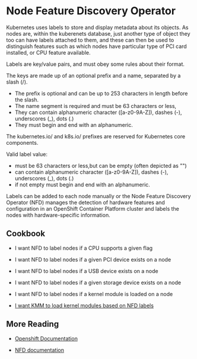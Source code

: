 # Node Feature Discovery Operator

Kubernetes uses labels to store and display metadata about its objects. As nodes are, within the kuberenets database, just another type of object they too can have labels attached to them, and these can then be used to distinguish features such as which nodes have particular type of PCI card installed, or CPU feature available.

Labels are key/value pairs, and must obey some rules about their format.

 The keys are made up of an optional prefix and a name, separated by a slash (/).

* The prefix is optional and can be up to 253 characters in length before the slash.
* The name segment is required and must be 63 characters or less,
* They can contain alphanumeric character ([a-z0-9A-Z]), dashes (-), underscores (_), dots (.)
* They must begin and end with an alphanumeric.

The kubernetes.io/ and k8s.io/ prefixes are reserved for Kubernetes core components.

Valid label value:
* must be 63 characters or less,but can be empty (often depicted as "")
* can contain alphanumeric character ([a-z0-9A-Z]), dashes (-), underscores (_), dots (.)
* if not empty must begin and end with an alphanumeric.


Labels can be added to each node manually or the Node Feature Discovery Operator (NFD) manages the detection of hardware features and configuration in an OpenShift Container Platform cluster and labels the nodes with hardware-specific information.


## Cookbook

* I want NFD to label nodes if a CPU supports a given flag

* I want NFD to label nodes if a given PCI device exists on a node

* I want NFD to label nodes if a USB device exists on a node

* I want NFD to label nodes if a given storage device exists on a node

* I want NFD to label nodes if a kernel module is loaded on a node

* [I want KMM to load kernel modules based on NFD labels](kmm.md)

## More Reading
* [Openshift Documentation](https://docs.openshift.com/container-platform/4.13/hardware_enablement/psap-node-feature-discovery-operator.html)

* [NFD documentation](https://kubernetes-sigs.github.io/node-feature-discovery/v0.13/get-started/index.html)